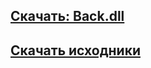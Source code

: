 ## [Скачать: Back.dll](https://github.com/AuD1tek/Back/releases/download/1.0/Back.dll)
## [Скачать исходники](https://github.com/AuD1tek/Back/archive/master.zip)
